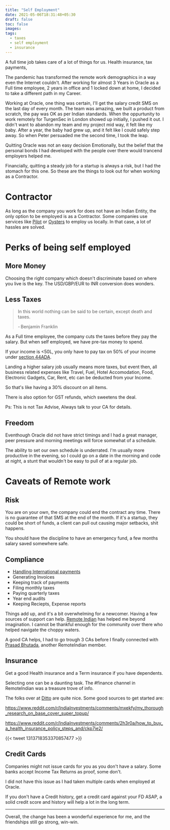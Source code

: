 ```yaml
---
title: "Self Employment"
date: 2021-05-06T18:31:48+05:30
draft: false
toc: false
images:
tags:
  - taxes
  - self employment
  - insurance
---
```


A full time job takes care of a lot of things for us. Health insurance, tax payments,

The pandemic has transformed the remote work demographics in a way even the Internet couldn't. After working for almost 3 Years in Oracle as a Full time employee, 2 years in office and 1 locked down at home, I decided to take a different path in my Career.

Working at Oracle, one thing was certain, I'll get the salary credit SMS on the last day of every month. The team was amazing, we built a product from scratch, the pay was OK as per Indian standards. When the oppurtunity to work remotely for TurgenSec in London showed up initially, I pushed it out. I didn't want to abandon my team and my project mid way, it felt like my baby. After a year, the baby had grew up, and it felt like I could safely step away. So when Peter persuaded me the second time, I took the leap.

Quitting Oracle was not an easy decision Emotionally, but the belief that the personal bonds I had developed with the people over there would trancend employers helped me.

Financially, quitting a steady job for a startup is always a risk, but I had the stomach for this one. So these are the things to look out for when working as a Contractor.

# Contractor

As long as the company you work for does not have an Indian Entity, the only option to be employed is as a Contractor.
Some companies use services like [Pilot](https://pilot.com/) or [Oysters](https://www.oysterhr.com/) to employ us locally. In that case, a lot of hassles are solved.

# Perks of being self employed

## More Money

Choosing the right company which doesn't discriminate based on where you live is the key. The USD/GBP/EUR to INR conversion does wonders.

## Less Taxes

> In this world nothing can be said to be certain, except death and taxes.
>
> - Benjamin Franklin

As a Full time employee, the company cuts the taxes before they pay the salary.
But when self employed, we have pre-tax money to spend.

If your income is <50L, you only have to pay tax on 50% of your income under [section 44ADA](https://www.thegalacticadvisors.com/post/comprehensive-guide-on-tax-for-freelancers).

Landing a higher salary job usually means more taxes, but event then, all business related expenses like Travel, Fuel, Hotel Accomodation, Food, Electronic Gadgets, Car, Rent, etc can be deducted from your Income.

So that's like having a 30% discount on all items.

There is also option for GST refunds, which sweetens the deal.

Ps: This is not Tax Advise, Always talk to your CA for details.

## Freedom

Eventhough Oracle did not have strict timings and I had a great manager, peer pressure and morning meetings will force somewhat of a schedule.

The ability to set our own schedule is underrated. I'm usually more productive in the evening, so I could go on a date in the morning and code at night, a stunt that wouldn't be easy to pull of at a regular job.

# Caveats of Remote work

## Risk

You are on your own, the company could end the contract any time.
There is no guarantee of that SMS at the end of the month. If it's a startup, they could be short of funds, a client can pull out causing major setbacks, shit happens.

You should have the discipline to have an emergency fund, a few months salary saved somewhere safe.

## Compliance

- [Handling International payments](../payment)
- Generating Invoices
- Keeping track of payments
- Filing monthly taxes
- Paying quarterly taxes
- Year end audits
- Keeping Reciepts, Expense reports

Things add up, and it's a bit overwhelming for a newcomer. Having a few sources of support can help. [Remote Indian](remoteindian.com) has helped me beyond imagination. I cannot be thankful enough for the community over there who helped navigate the choppy waters.

A good CA helps, I had to go trough 3 CAs before I finally connected with [Prasad Bhutada](mailto:prasad.bhutada@bnbca.in), another RemoteIndian member.

## Insurance

Get a good Health insurance and a Term insurance if you have dependents.

Selecting one can be a daunting task. The #finance channel in RemoteIndian was a treasure trove of info.

The folks over at [Ditto](https://joinditto.in/) are quite nice.
Some good sources to get started are:

https://www.reddit.com/r/IndiaInvestments/comments/mxekfy/my_thorough_research_on_base_cover_super_topup/

https://www.reddit.com/r/IndiaInvestments/comments/2h3r0a/how_to_buy_a_health_insurance_policy_steps_and/ckp7ie2/

{{< tweet 1313718353370857477 >}}

## Credit Cards

Companies might not issue cards for you as you don't have a salary.
Some banks accept Income Tax Returns as proof, some don't.

I did not have this issue as I had taken multiple cards when employed at Oracle.

If you don't have a Credit history, get a credit card against your FD ASAP, a solid credit score and history will help a lot in the long term.

---

Overall, the change has been a wonderful experience for me, and the friendships still go strong, win-win.
